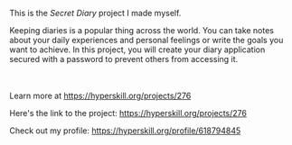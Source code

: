 This is the *Secret Diary* project I made myself.


<p>Keeping diaries is a popular thing across the world. You can take notes about your daily experiences and personal feelings or write the goals you want to achieve. In this project, you will create your diary application secured with a password to prevent others from accessing it.</p><br/><br/>Learn more at <a href="https://hyperskill.org/projects/276?utm_source=ide&utm_medium=ide&utm_campaign=ide&utm_content=project-card">https://hyperskill.org/projects/276</a>

Here's the link to the project: https://hyperskill.org/projects/276

Check out my profile: https://hyperskill.org/profile/618794845